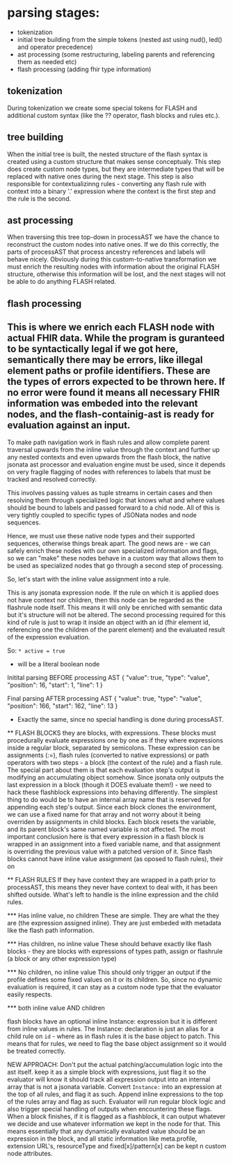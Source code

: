 # parsing stages:

- tokenization
- initial tree building from the simple tokens (nested ast using nud(), led() and operator precedence)
- ast processing (some restructuring, labeling parents and referencing them as needed etc)
- flash processing (adding fhir type information)

## tokenization
During tokenization we create some special tokens for FLASH and additional custom syntax (like the ?? operator, flash blocks and rules etc.).

## tree building
When the initial tree is built, the nested structure of the flash syntax is created using a custom structure that makes sense conceptualy. This step does create custom node types, but they are intermediate types that will be replaced with native ones during the next stage. This step is also responsible for contextualizinng rules - converting any flash rule with context into a binary '.' expression where the context is the first step and the rule is the second.

## ast processing
When traversing this tree top-down in processAST we have the chance to reconstruct the custom nodes into native ones. If we do this correctly, the parts of processAST that process ancestry references and labels will behave nicely. 
Obviously during this custom-to-native transformation we must enrich the resulting nodes with information about the original FLASH structure, otherwise this information will be lost, and the next stages will not be able to do anything FLASH related.

## flash processing
This is where we enrich each FLASH node with actual FHIR data. While the program is guranteed to be syntactically legal if we got here, semantically there may be errors, like illegal element paths or profile identifiers. These are the types of errors expected to be thrown here. If no error were found it means all necessary FHIR information was embeded into the relevant nodes, and the flash-containig-ast is ready for evaluation against an input.
--------

To make path navigation work in flash rules and allow complete parent traversal upwards from the inline value through the context and further up any nested contexts and even upwards from the flash block, the native jsonata ast processor and evaluation engine must be used, since it depends on very fragile flagging of nodes with references to labels that must be tracked and resolved correctly. 

This involves passing values as tuple streams in certain cases and then resolving them through specialized logic that knows what and where values should be bound to labels and passed forward to a chid node. All of this is very tightly coupled to specific types of JSONata nodes and node sequences.

Hence, we must use these native node types and their supported sequences, otherwise things break apart.
The good news are - we can safely enrich these nodes with our own specialized information and flags, so we can "make" these nodes behave in a custom way that allows them to be used as specialized nodes that go through a second step of processing.

So, let's start with the inline value assignment into a rule.

This is any jsonata expression node. If the rule on which it is applied does not have context nor children, then this node can be regarded as the flashrule node itself. This means it will only be enriched with semantic data but it's structure will not be altered. The second processing required for this kind of rule is just to wrap it inside an object with an id (fhir element id, referencing one the children of the parent element) and the evaluated result of the expression evaluation.

So:
`* active = true`

- will be a literal boolean node


Initital parsing BEFORE processing AST {
  "value": true,
  "type": "value",
  "position": 16,
  "start": 1,
  "line": 1
}

Final parsing AFTER processing AST {
  "value": true,
  "type": "value",
  "position": 166,
  "start": 162,
  "line": 13
}

- Exactly the same, since no special handling is done during processAST.


** FLASH BLOCKS
they are blocks, with expressions. These blocks must procedurally evaluate expressions one by one as if they where expressions inside a regular block, separated by semicolons. These expression can be assignments (:=), flash rules (converted to native expressions) or path operators with two steps - a block (the context of the rule) and a flash rule.
The special part about them is that each evaluation step's output is modifying an accumulating object somehow. Since jsonata only outputs the last expression in a block (though it DOES evaluate them!) - we need to hack these flashblock expressions into behaving differently. The simplest thing to do would be to have an internal array name that is reserved for appending each step's output. Since each block clones the environment, we can use a fixed name for that array and not worry about it being overriden by assignments in child blocks. Each block resets the variable, and its parent block's same named variable is not affected.
The most important conclusion here is that every expression in a flash block is wrapped in an assignment into a fixed variable name, and that assignment is overriding the previous value with a patched version of it. Since flash blocks cannot have inline value assignment (as oposed to flash rules), their on

** FLASH RULES
If they have context they are wrapped in a path prior to processAST, this means they never have context to deal with, it has been shifted outside. What's left to handle is the inline expression and the child rules.

*** Has inline value, no children
These are simple. They are what the they are (the expression assigned inline). They are just embeded with metadata like the flash path information.

*** Has children, no inline value
These should behave exactly like flash blocks - they are blocks with expressions of types path, assign or flashrule (a block or any other expression type)

*** No children, no inline value
This should only trigger an output if the profile defines some fixed values on it or its children. So, since no dynamic evaluation is required, it can stay as a custom node type that the evaluator easily respects.

*** both inline value AND children




flash blocks have an optional inline Instance: expression but it is different from inline values in rules.
The Instance: declaration is just an alias for a child rule on `id` - where as in flash rules it is the base object to patch.
This means that for rules, we need to flag the base object assignment so it would be treated correctly.


NEW APPROACH:
Don't put the actual patching/accumulation logic into the ast itself. keep it as a simple block with expressions, just flag it so the evaluator will know it should track all expression output into an internal array that is not a jsonata variable.
Convert `Instance:` into an expression at the top of all rules, and flag it as such. 
Append inline expressions to the top of the rules array and flag as such.
Evaluator will run regular block logic and also trigger special handling of outputs when encountering these flags.
When a block finishes, if it is flagged as a flashblock, it can output whatever we decide and use whatever information we kept in the node for that. This means essentially that any dynamically evaluated value should be an expression in the block, and all static information like meta.profile, extension URL's, resourceType and fixed[x]/pattern[x] can be kept n custom node attributes.
